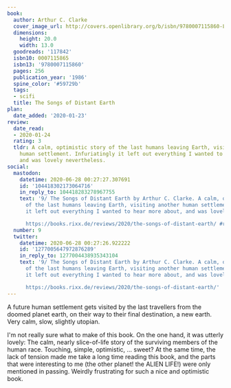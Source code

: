 ```yaml
---
book:
  author: Arthur C. Clarke
  cover_image_url: http://covers.openlibrary.org/b/isbn/9780007115860-L.jpg
  dimensions:
    height: 20.0
    width: 13.0
  goodreads: '117842'
  isbn10: 0007115865
  isbn13: '9780007115860'
  pages: 256
  publication_year: '1986'
  spine_color: '#59729b'
  tags:
  - scifi
  title: The Songs of Distant Earth
plan:
  date_added: '2020-01-23'
review:
  date_read:
  - 2020-01-24
  rating: 3
  tldr: A calm, optimistic story of the last humans leaving Earth, visiting another
    human settlement. Infuriatingly it left out everything I wanted to hear more about,
    and was lovely nevertheless.
social:
  mastodon:
    datetime: 2020-06-28 00:27:27.307691
    id: '104418302173064716'
    in_reply_to: 104418283278967755
    text: '9/ The Songs of Distant Earth by Arthur C. Clarke. A calm, optimistic story
      of the last humans leaving Earth, visiting another human settlement. Infuriatingly
      it left out everything I wanted to hear more about, and was lovely nevertheless.

      https://books.rixx.de/reviews/2020/the-songs-of-distant-earth/ #rixxReads'
  number: 9
  twitter:
    datetime: 2020-06-28 00:27:26.922222
    id: '1277005647972876289'
    in_reply_to: 1277004438935343104
    text: '9/ The Songs of Distant Earth by Arthur C. Clarke. A calm, optimistic story
      of the last humans leaving Earth, visiting another human settlement. Infuriatingly
      it left out everything I wanted to hear more about, and was lovely nevertheless.

      https://books.rixx.de/reviews/2020/the-songs-of-distant-earth/'
---
```


A future human settlement gets visited by the last travellers from the doomed planet earth, on their way to their final
destination, a new earth. Very calm, slow, slightly utopian.

I'm not really sure what to make of this book. On the one hand, it was utterly lovely: The calm, nearly slice-of-life story of the surviving members of the human race. Touching, simple, optimistic, … sweet? At the same time, the lack of tension made me take a long time reading this book, and the parts that were interesting to me (the other planet! the ALIEN LIFE!) were only mentioned in passing. Weirdly frustrating for such a nice and optimistic book.

